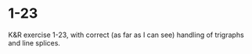 1-23
====

K&amp;R exercise 1-23, with correct (as far as I can see) handling of trigraphs and line splices.
